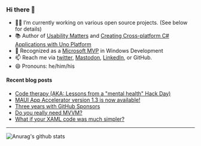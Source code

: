 ### Hi there 👋

- 👨‍💻 I’m currently working on various open source projects. (See below for details)
- 📚 Author of [Usability Matters](https://www.manning.com/books/usability-matters?a_aid=mrlacey) and [Creating Cross-platform C# Applications with Uno Platform](https://www.packtpub.com/product/creating-cross-platform-c-applications-with-uno-platform/9781801078498)
- 🏅 Recognized as a [Microsoft MVP](https://mvp.microsoft.com/en-us/PublicProfile/5001397?fullName=Matt%20Lacey) in Windows Development
- 📫 Reach me via [twitter](https://twitter.com/mrlacey), <a rel="me" href="https://fosstodon.org/@mrlacey">Mastodon</a>, [LinkedIn](https://www.linkedin.com/in/mrlacey), or GitHub.
- 😄 Pronouns: he/him/his

<!--
**mrlacey/mrlacey** is a ✨ _special_ ✨ repository because its `README.md` (this file) appears on your GitHub profile.

Here are some ideas to get you started:

- 🔭 I’m currently working on ...
- 🌱 I’m currently learning ...
- 👯 I’m looking to collaborate on ...
- 🤔 I’m looking for help with ...
- 💬 Ask me about ...
- 📫 How to reach me: ...
- 😄 Pronouns: ...
- ⚡ Fun fact: ...
-->

#### Recent blog posts
<!-- BLOG-POST-LIST:START -->
- [Code therapy &lpar;AKA: Lessons from a &quot;mental health&quot; Hack Day&rpar;](https://www.mrlacey.com/2023/06/code-therapy-aka-lessons-from-mental.html)
- [MAUI App Accelerator version 1.3 is now available!](https://www.mrlacey.com/2023/05/maui-app-accelerator-version-13-is-now.html)
- [Three years with GitHub Sponsors](https://www.mrlacey.com/2023/05/three-years-with-github-sponsors.html)
- [Do you really need MVVM?](https://www.mrlacey.com/2023/05/do-you-really-need-mvvm.html)
- [What if your XAML code was much simpler?](https://www.mrlacey.com/2023/04/what-if-your-xaml-code-was-much-simpler.html)
<!-- BLOG-POST-LIST:END -->

---

![Anurag's github stats](https://github-readme-stats.vercel.app/api?username=mrlacey&count_private=true&show_icons=true)
